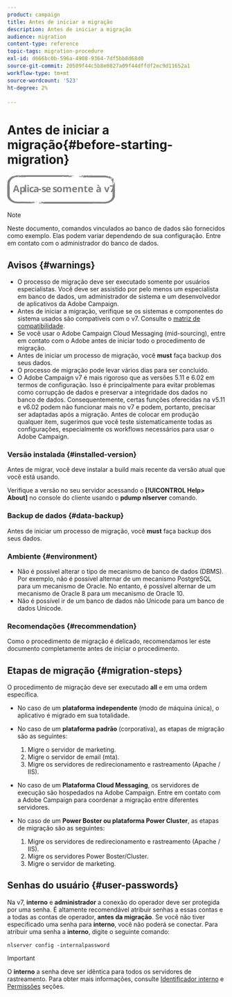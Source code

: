 ```yaml
---
product: campaign
title: Antes de iniciar a migração
description: Antes de iniciar a migração
audience: migration
content-type: reference
topic-tags: migration-procedure
exl-id: d666bc0b-596a-4908-9364-7df5bb8d68d0
source-git-commit: 20509f44c5b8e0827a09f44dffdf2ec9d11652a1
workflow-type: tm+mt
source-wordcount: '523'
ht-degree: 2%

---
```


# Antes de iniciar a migração{#before-starting-migration}

![](../../assets/v7-only.svg)

>[!NOTE]
>
>Neste documento, comandos vinculados ao banco de dados são fornecidos como exemplo. Elas podem variar dependendo de sua configuração. Entre em contato com o administrador do banco de dados.

## Avisos {#warnings}

* O processo de migração deve ser executado somente por usuários especialistas. Você deve ser assistido por pelo menos um especialista em banco de dados, um administrador de sistema e um desenvolvedor de aplicativos da Adobe Campaign.
* Antes de iniciar a migração, verifique se os sistemas e componentes do sistema usados são compatíveis com o v7. Consulte o [matriz de compatibilidade](../../rn/using/compatibility-matrix.md).
* Se você usar o Adobe Campaign Cloud Messaging (mid-sourcing), entre em contato com o Adobe antes de iniciar todo o procedimento de migração.
* Antes de iniciar um processo de migração, você **must** faça backup dos seus dados.
* O processo de migração pode levar vários dias para ser concluído.
* O Adobe Campaign v7 é mais rigoroso que as versões 5.11 e 6.02 em termos de configuração. Isso é principalmente para evitar problemas como corrupção de dados e preservar a integridade dos dados no banco de dados. Consequentemente, certas funções oferecidas na v5.11 e v6.02 podem não funcionar mais no v7 e podem, portanto, precisar ser adaptadas após a migração. Antes de colocar em produção qualquer item, sugerimos que você teste sistematicamente todas as configurações, especialmente os workflows necessários para usar o Adobe Campaign.

### Versão instalada {#installed-version}

Antes de migrar, você deve instalar a build mais recente da versão atual que você está usando.

Verifique a versão no seu servidor acessando o **[!UICONTROL Help> About]** no console do cliente usando o **pdump nlserver** comando.

### Backup de dados {#data-backup}

Antes de iniciar um processo de migração, você **must** faça backup dos seus dados.

### Ambiente {#environment}

* Não é possível alterar o tipo de mecanismo de banco de dados (DBMS). Por exemplo, não é possível alternar de um mecanismo PostgreSQL para um mecanismo de Oracle. No entanto, é possível alternar de um mecanismo de Oracle 8 para um mecanismo de Oracle 10.
* Não é possível ir de um banco de dados não Unicode para um banco de dados Unicode.

### Recomendações {#recommendation}

Como o procedimento de migração é delicado, recomendamos ler este documento completamente antes de iniciar o procedimento.

## Etapas de migração {#migration-steps}

O procedimento de migração deve ser executado **all** e em uma ordem específica.

* No caso de um **plataforma independente** (modo de máquina única), o aplicativo é migrado em sua totalidade.
* No caso de um **plataforma padrão** (corporativa), as etapas de migração são as seguintes:

   1. Migre o servidor de marketing.
   1. Migre o servidor de email (mta).
   1. Migre os servidores de redirecionamento e rastreamento (Apache / IIS).

* No caso de um **Plataforma Cloud Messaging**, os servidores de execução são hospedados na Adobe Campaign. Entre em contato com a Adobe Campaign para coordenar a migração entre diferentes servidores.
* No caso de um **Power Boster ou plataforma Power Cluster**, as etapas de migração são as seguintes:

   1. Migre os servidores de redirecionamento e rastreamento (Apache / IIS).
   1. Migre os servidores Power Boster/Cluster.
   1. Migre o servidor de marketing.

## Senhas do usuário {#user-passwords}

Na v7, **interno** e **administrador** a conexão do operador deve ser protegida por uma senha. É altamente recomendável atribuir senhas a essas contas e a todas as contas de operador, **antes da migração**. Se você não tiver especificado uma senha para **interno**, você não poderá se conectar. Para atribuir uma senha a **interno**, digite o seguinte comando:

```
nlserver config -internalpassword
```

>[!IMPORTANT]
>
>O **interno** a senha deve ser idêntica para todos os servidores de rastreamento. Para obter mais informações, consulte [Identificador interno](../../installation/using/configuring-campaign-server.md#internal-identifier) e [Permissões](../../platform/using/access-management.md) seções.
